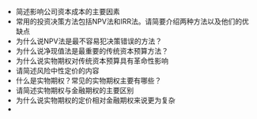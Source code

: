 - 简述影响公司资本成本的主要因素
- 常用的投资决策方法包括NPV法和IRR法。请简要介绍两种方法以及他们的优缺点
- 为什么说NPV法是最不容易犯决策错误的方法？
- 为什么说净现值法是最重要的传统资本预算方法？
- 为什么说实物期权对传统资本预算具有革命性影响
- 请简述风险中性定价的内容
- 什么是实物期权？常见的实物期权主要有哪些？
- 请简述实物期权与金融期权的主要区别
- 为什么说实物期权的定价相对金融期权来说更为复杂
-